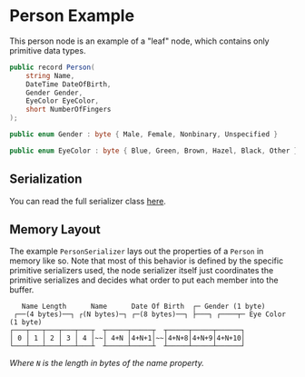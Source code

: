 # Person Example

This person node is an example of a "leaf" node, which contains only primitive data types.

```c#
public record Person(
	string Name,
	DateTime DateOfBirth,
	Gender Gender,
	EyeColor EyeColor,
	short NumberOfFingers
);

public enum Gender : byte { Male, Female, Nonbinary, Unspecified }

public enum EyeColor : byte { Blue, Green, Brown, Hazel, Black, Other }
```

## Serialization

You can read the full serializer class [here](../ExamplesCode/Person.cs).

## Memory Layout

The example `PersonSerializer` lays out the properties of a `Person` in memory like so.
Note that most of this behavior is defined by the specific primitive serializers used,
the node serializer itself just coordinates the primitive serializes and decides what order to put each member into the buffer.

```
   Name Length      Name      Date Of Birth  ┌─ Gender (1 byte)
 ┌──(4 bytes)──┐ ┌(N bytes)─┐ ┌─(8 bytes)──┐ ├───┐ ┌────┬─ Eye Color (1 byte)
┌───┬───┬───┬───┬───┬  ┬─────┬─────┬  ┬─────┬─────┬──────┐
│ 0 │ 1 │ 2 │ 3 │ 4 │~~│ 4+N │4+N+1│~~│4+N+8│4+N+9│4+N+10│
└───┴───┴───┴───┴───┴  ┴─────┴─────┴  ┴─────┴─────┴──────┘
```

*Where `N` is the length in bytes of the name property.*
